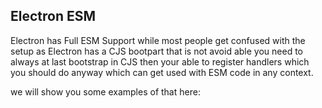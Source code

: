 ## Electron ESM 
Electron has Full ESM Support while most people get confused with the setup as Electron has a CJS bootpart that is not avoid able you need to always at last bootstrap in CJS
then your able to register handlers which you should do anyway which can get used with ESM code in any context. 

we will show you some examples of that here:
